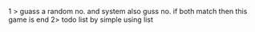 1 > guass a random no. and system also guss no. if both match then this game is end
2> todo list by simple using list
